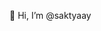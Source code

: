 👋 Hi, I’m @saktyaay
<!---
saktyaay/saktyaay is a ✨ special ✨ repository because its `README.md` (this file) appears on your GitHub profile.
You can click the Preview link to take a look at your changes.
--->
